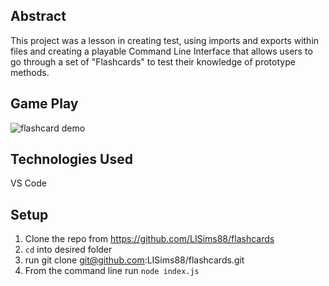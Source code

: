 ## Abstract

This project was a lesson in creating test, using imports and exports within files and creating a playable Command Line Interface that allows users to go through a set of "Flashcards" to test their knowledge of prototype methods.

## Game Play

![flashcard demo](https://gist.github.com/assets/149545941/19a79587-2225-41ac-8344-5074094dd89b)

## Technologies Used
VS Code

## Setup

1. Clone the repo from https://github.com/LISims88/flashcards
2. `cd` into desired folder
3. run git clone git@github.com:LISims88/flashcards.git
3. From the command line run `node index.js`

